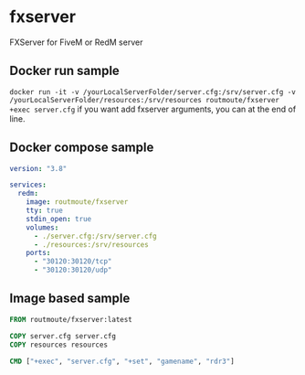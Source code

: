 # fxserver

FXServer for FiveM or RedM server

## Docker run sample

`docker run -it -v /yourLocalServerFolder/server.cfg:/srv/server.cfg -v /yourLocalServerFolder/resources:/srv/resources routmoute/fxserver +exec server.cfg`
if you want add fxserver arguments, you can at the end of line.

## Docker compose sample

```yaml
version: "3.8"

services:
  redm:
    image: routmoute/fxserver
    tty: true
    stdin_open: true
    volumes:
      - ./server.cfg:/srv/server.cfg
      - ./resources:/srv/resources
    ports:
      - "30120:30120/tcp"
      - "30120:30120/udp"
```

## Image based sample

```dockerfile
FROM routmoute/fxserver:latest

COPY server.cfg server.cfg
COPY resources resources

CMD ["+exec", "server.cfg", "+set", "gamename", "rdr3"]
```
